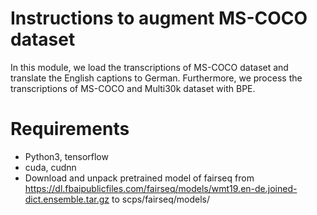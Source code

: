 Instructions to augment MS-COCO dataset
============


In this module, we load the transcriptions of MS-COCO dataset and translate the English captions to German. Furthermore, we process the transcriptions of MS-COCO and Multi30k dataset with BPE.

Requirements
=============
* Python3, tensorflow
* cuda, cudnn
* Download and unpack pretrained model of fairseq from https://dl.fbaipublicfiles.com/fairseq/models/wmt19.en-de.joined-dict.ensemble.tar.gz to scps/fairseq/models/
